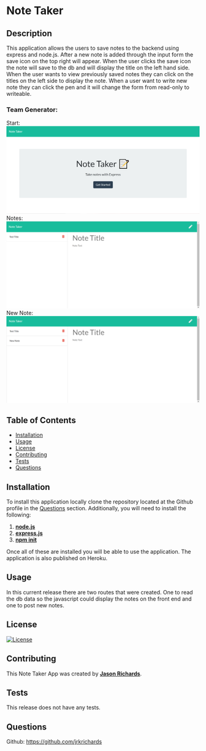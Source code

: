# Note Taker

## Description

This application allows the users to save notes to the backend using express and node.js. After a new note is added through the input form the save icon on the top right will appear. When the user clicks the save icon the note will save to the db and will display the title on the left hand side. When the user wants to view previously saved notes they can click on the titles on the left side to display the note. When a user want to write new note they can click the pen and it will change the form from read-only to writeable.

### Team Generator:

Start:
![Image of Start](./Assets/home_page.png)
Notes:
![Image of Notes](./Assets/note_page.png)
New Note:
![Image of New Note](./Assets/new_note.png)

## Table of Contents

- [Installation](#Installation)
- [Usage](#Usage)
- [License](#License)
- [Contributing](#Contributing)
- [Tests](#Tests)
- [Questions](#Questions)

## Installation

To install this application locally clone the repository located at the Github profile in the [Questions](#Questions) section. Additionally, you will need to install the following:

1. [**node.js**](https://nodejs.org/en/)
2. [**express.js**](https://expressjs.com/)
3. [**npm init**](https://docs.npmjs.com/cli/v6/commands/npm-init)

Once all of these are installed you will be able to use the application. The application is also published on Heroku.

## Usage

In this current release there are two routes that were created. One to read the db data so the javascript could display the notes on the front end and one to post new notes.

## License

[![License](https://img.shields.io/static/v1?label=License&message=MIT&color=yellow)](https://choosealicense.com/licenses/mit/)

## Contributing

This Note Taker App was created by [**Jason Richards**](https://github.com/jrkrichards).

## Tests

This release does not have any tests.

## Questions

Github: https://github.com/jrkrichards
